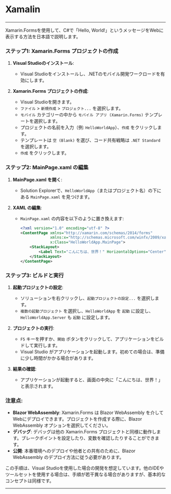 ###
# Xamalin
###

---

Xamarin.Formsを使用して、C#で「Hello, World!」というメッセージをWebに表示する方法を日本語で説明します。

### ステップ1: Xamarin.Forms プロジェクトの作成

1. **Visual Studioのインストール**:
   - Visual Studioをインストールし、.NETのモバイル開発ワークロードを有効にします。

2. **Xamarin.Forms プロジェクトの作成**:
   - Visual Studioを開きます。
   - `ファイル` > `新規作成` > `プロジェクト...` を選択します。
   - `モバイル` カテゴリーの中から `モバイル アプリ (Xamarin.Forms)` テンプレートを選択します。
   - プロジェクトの名前を入力（例: `HelloWorldApp`）、`作成` をクリックします。
   - テンプレートは `空 (Blank)` を選び、コード共有戦略は `.NET Standard` を選択します。
   - `作成` をクリックします。

### ステップ2: MainPage.xaml の編集

1. **MainPage.xaml を開く**:
   - Solution Explorerで、`HelloWorldApp`（またはプロジェクト名）の下にある `MainPage.xaml` を見つけます。

2. **XAML の編集**:
   - `MainPage.xaml` の内容を以下のように置き換えます:
     ```xml
     <?xml version="1.0" encoding="utf-8" ?>
     <ContentPage xmlns="http://xamarin.com/schemas/2014/forms"
                  xmlns:x="http://schemas.microsoft.com/winfx/2009/xaml"
                  x:Class="HelloWorldApp.MainPage">
         <StackLayout>
             <Label Text="こんにちは、世界！" HorizontalOptions="Center" VerticalOptions="CenterAndExpand" />
         </StackLayout>
     </ContentPage>
     ```

### ステップ3: ビルドと実行

1. **起動プロジェクトの設定**:
   - ソリューションを右クリックし、`起動プロジェクトの設定...` を選択します。
   - `複数の起動プロジェクト` を選択し、`HelloWorldApp` を `起動` に設定し、`HelloWorldApp.Server` も `起動` に設定します。

2. **プロジェクトの実行**:
   - `F5` キーを押すか、`開始` ボタンをクリックして、アプリケーションをビルドして実行します。
   - Visual Studio がアプリケーションを起動します。初めての場合は、準備に少し時間がかかる場合があります。

3. **結果の確認**:
   - アプリケーションが起動すると、画面の中央に「こんにちは、世界！」と表示されます。

### 注意点:

- **Blazor WebAssembly**: Xamarin.Forms は Blazor WebAssembly を介してWebにデプロイできます。プロジェクトを作成する際に、Blazor WebAssembly オプションを選択してください。
- **デバッグ**: デバッグは他の Xamarin.Forms プロジェクトと同様に動作します。ブレークポイントを設定したり、変数を確認したりすることができます。
- **公開**: 本番環境へのデプロイや他者との共有のために、Blazor WebAssembly のデプロイ方法に従う必要があります。

この手順は、Visual Studioを使用した場合の開発を想定しています。他のIDEやツールセットを使用する場合は、手順が若干異なる場合がありますが、基本的なコンセプトは同様です。

---
